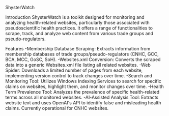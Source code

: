 ShysterWatch 

Introduction
ShysterWatch is a toolkit designed for monitoring and analyzing health-related websites, particularly those associated with pseudoscientific health practices. It offers a range of functionalities to scrape, track, and analyze web content from various trade groups and pseudo-regulators.

Features
-Membership Database Scraping: Extracts information from membership databases of trade groups/pseudo-regulators (CNHC, GCC, BCA, MCC, GoSC, SoH).
-Websites.xml Conversion: Converts the scraped data into a generic Websites.xml file listing all related websites.
-Web Spider: Downloads a limited number of pages from each website, implementing version control to track changes over time.
-Search and Monitoring Tool: Utilizes Windows Indexing Services to search for specific claims on websites, highlight them, and monitor changes over time.
-Health Term Prevalence Tool: Analyzes the prevalence of specific health-related terms across all monitored websites.
-AI-Assisted Analysis Tool: Extracts website text and uses OpenAI's API to identify false and misleading health claims. Currently operational for CNHC websites.
